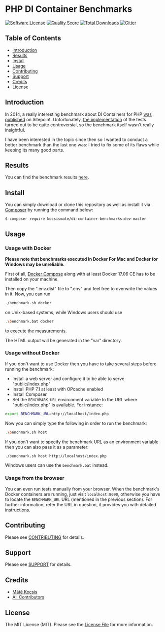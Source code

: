 # PHP DI Container Benchmarks

[![Software License][ico-license]](LICENSE.md)
[![Quality Score][ico-code-quality]][link-code-quality]
[![Total Downloads][ico-downloads]][link-downloads]
[![Gitter][ico-gitter]][link-gitter]

## Table of Contents

* [Introduction](#introduction)
* [Results](#results)
* [Install](#install)
* [Usage](#usage)
* [Contributing](#contributing)
* [Support](#support)
* [Credits](#credits)
* [License](#license)

## Introduction

In 2014, a really interesting benchmark about DI Containers for PHP
[was published](https://www.sitepoint.com/php-dependency-injection-container-performance-benchmarks/) on Sitepoint.
Unfortunately, [the implementation](https://github.com/TomBZombie/php-dependency-injection-benchmarks) of the tests
turned out to be quite controversial, so the benchmark itself wasn't really insightful.

I have been interested in the topic since then so I wanted to conduct a better benchmark than the last one was: I tried
to fix some of its flaws while keeping its many good parts.

## Results

You can find the benchmark results [here](https://rawgit.com/kocsismate/php-di-container-benchmarks/master/var/benchmark.html).

## Install

You can simply download or clone this repository as well as install it via [Composer](https://getcomposer.org) by
running the command below:

```bash
$ composer require kocsismate/di-container-benchmarks:dev-master
```

## Usage

### Usage with Docker

__Please note that benchmarks executed in Docker For Mac and Docker for Windows may be unreliable.__

First of all, [Docker Compose](https://www.docker.com/products/docker-compose) along with at least Docker 17.06 CE
has to be installed on your machine.

Then copy the ".env.dist" file to ".env" and feel free to overwrite the values in it. Now, you can run

```bash
./benchmark.sh docker
```

on Unix-based systems, while Windows users should use

```bash
.\benchmark.bat docker
```

to execute the measurements.

The HTML output will be generated in the "var" directory.

### Usage without Docker

If you don't want to use Docker then you have to take several steps before running the benchmark:

- Install a web server and configure it to be able to serve "public/index.php"
- Install PHP 7.1  at least with OPcache enabled
- Install Composer
- Set the `BENCHMARK_URL` environment variable to the URL where "public/index.php" is available. For instance:

```bash
export BENCHMARK_URL=http://localhost/index.php
``` 

Now you can simply type the following in order to run the benchmark:

```bash
.\benchmark.sh host
```

If you don't want to specify the benchmark URL as an environment variable then you can also pass it as a parameter:

```bash
./benchmark.sh host http://localhost/index.php
```

Windows users can use the `benchmark.bat` instead.

### Usage from the browser

You can even run tests manually from your browser. When the benchmark's Docker containers are running, just visit
`localhost:8090`, otherwise you have to locate the `BENCHMARK_URL` URL (mentioned in the previous section). For further
information, refer the URL in question, it provides you with detailed instructions.

## Contributing

Please see [CONTRIBUTING](CONTRIBUTING.md) for details.

## Support

Please see [SUPPORT](SUPPORT.md) for details.

## Credits

- [Máté Kocsis][link-author]
- [All Contributors][link-contributors]

## License

The MIT License (MIT). Please see the [License File](LICENSE.md) for more information.

[ico-license]: https://img.shields.io/badge/license-MIT-brightgreen.svg
[ico-code-quality]: https://img.shields.io/scrutinizer/g/kocsismate/php-di-container-benchmarks.svg
[ico-downloads]: https://img.shields.io/packagist/dt/kocsismate/di-container-benchmarks.svg
[ico-gitter]: https://badges.gitter.im/kocsismate/php-di-container-benchmarks.svg

[link-code-quality]: https://scrutinizer-ci.com/g/kocsismate/php-di-container-benchmarks
[link-downloads]: https://packagist.org/packages/kocsismate/php-di-container-benchmarks
[link-gitter]: https://gitter.im/kocsismate/php-di-container-benchmarks?utm_source=badge&utm_medium=badge&utm_campaign=pr-badge
[link-author]: https://github.com/kocsismate
[link-contributors]: ../../contributors
